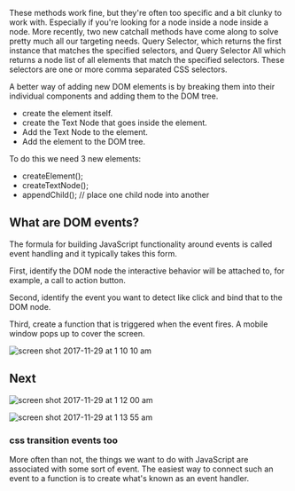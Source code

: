 These methods work fine, but they're often too specific and a bit clunky to work with. Especially if you're looking 
for a node inside a node inside a node. More recently, two new catchall methods have come along to solve pretty much 
all our targeting needs. Query Selector, which returns the first instance that matches the specified selectors, 
and Query Selector All which returns a node list of all elements that match the specified selectors. 
These selectors are one or more comma separated CSS selectors.


A better way of adding new DOM elements is by breaking them into their individual components and adding them to the DOM tree.
-  create the element itself. 
-  create the Text Node that goes inside the element. 
-  Add the Text Node to the element. 
-  Add the element to the DOM tree.

To do this we need 3 new elements:
-  createElement(); 
-  createTextNode(); 
-  appendChild(); // place one child node into another

## What are DOM events?



The formula for building JavaScript functionality around events is called event handling and it typically takes this form.

First, identify the DOM node the interactive behavior will be attached to, for example, a call to action button. 

Second, identify the event you want to detect like click and bind that to the DOM node.

Third, create a function that is triggered when the event fires. A mobile window pops up to cover the screen.

![screen shot 2017-11-29 at 1 10 10 am](https://user-images.githubusercontent.com/6153182/33360534-17a93db0-d4a2-11e7-84c8-bd9313e32fd0.png)

## Next

![screen shot 2017-11-29 at 1 12 00 am](https://user-images.githubusercontent.com/6153182/33360595-605d4f88-d4a2-11e7-9fa7-74feda368b27.png)


![screen shot 2017-11-29 at 1 13 55 am](https://user-images.githubusercontent.com/6153182/33360649-9a1fb0f8-d4a2-11e7-8a31-5519e2b2c825.png)

### css transition events too

More often than not, the things we want to do with JavaScript are associated with some sort of event. The easiest way to connect such an event to a function is to create what's known as an event handler.




